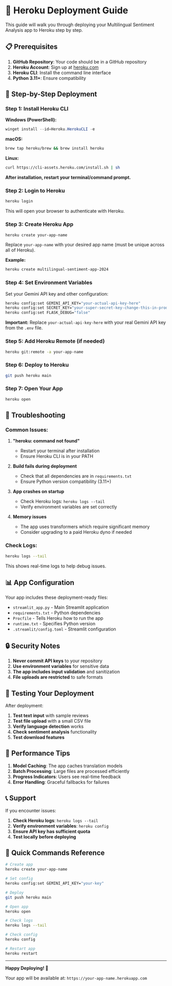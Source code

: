 # 🚀 Heroku Deployment Guide

This guide will walk you through deploying your Multilingual Sentiment Analysis app to Heroku step by step.

## 📋 Prerequisites

1. **GitHub Repository**: Your code should be in a GitHub repository
2. **Heroku Account**: Sign up at [heroku.com](https://heroku.com)
3. **Heroku CLI**: Install the command line interface
4. **Python 3.11+**: Ensure compatibility

## 🔧 Step-by-Step Deployment

### Step 1: Install Heroku CLI

**Windows (PowerShell):**
```powershell
winget install --id=Heroku.HerokuCLI -e
```

**macOS:**
```bash
brew tap heroku/brew && brew install heroku
```

**Linux:**
```bash
curl https://cli-assets.heroku.com/install.sh | sh
```

**After installation, restart your terminal/command prompt.**

### Step 2: Login to Heroku

```bash
heroku login
```

This will open your browser to authenticate with Heroku.

### Step 3: Create Heroku App

```bash
heroku create your-app-name
```

Replace `your-app-name` with your desired app name (must be unique across all of Heroku).

**Example:**
```bash
heroku create multilingual-sentiment-app-2024
```

### Step 4: Set Environment Variables

Set your Gemini API key and other configuration:

```bash
heroku config:set GEMINI_API_KEY="your-actual-api-key-here"
heroku config:set SECRET_KEY="your-super-secret-key-change-this-in-production"
heroku config:set FLASK_DEBUG="false"
```

**Important:** Replace `your-actual-api-key-here` with your real Gemini API key from the `.env` file.

### Step 5: Add Heroku Remote (if needed)

```bash
heroku git:remote -a your-app-name
```

### Step 6: Deploy to Heroku

```bash
git push heroku main
```

### Step 7: Open Your App

```bash
heroku open
```

## 🐛 Troubleshooting

### Common Issues:

1. **"heroku: command not found"**
   - Restart your terminal after installation
   - Ensure Heroku CLI is in your PATH

2. **Build fails during deployment**
   - Check that all dependencies are in `requirements.txt`
   - Ensure Python version compatibility (3.11+)

3. **App crashes on startup**
   - Check Heroku logs: `heroku logs --tail`
   - Verify environment variables are set correctly

4. **Memory issues**
   - The app uses transformers which require significant memory
   - Consider upgrading to a paid Heroku dyno if needed

### Check Logs:

```bash
heroku logs --tail
```

This shows real-time logs to help debug issues.

## 📊 App Configuration

Your app includes these deployment-ready files:

- `streamlit_app.py` - Main Streamlit application
- `requirements.txt` - Python dependencies
- `Procfile` - Tells Heroku how to run the app
- `runtime.txt` - Specifies Python version
- `.streamlit/config.toml` - Streamlit configuration

## 🔒 Security Notes

1. **Never commit API keys** to your repository
2. **Use environment variables** for sensitive data
3. **The app includes input validation** and sanitization
4. **File uploads are restricted** to safe formats

## 📱 Testing Your Deployment

After deployment:

1. **Test text input** with sample reviews
2. **Test file upload** with a small CSV file
3. **Verify language detection** works
4. **Check sentiment analysis** functionality
5. **Test download features**

## 🚀 Performance Tips

1. **Model Caching**: The app caches translation models
2. **Batch Processing**: Large files are processed efficiently
3. **Progress Indicators**: Users see real-time feedback
4. **Error Handling**: Graceful fallbacks for failures

## 📞 Support

If you encounter issues:

1. **Check Heroku logs**: `heroku logs --tail`
2. **Verify environment variables**: `heroku config`
3. **Ensure API key has sufficient quota**
4. **Test locally before deploying**

## 🎯 Quick Commands Reference

```bash
# Create app
heroku create your-app-name

# Set config
heroku config:set GEMINI_API_KEY="your-key"

# Deploy
git push heroku main

# Open app
heroku open

# Check logs
heroku logs --tail

# Check config
heroku config

# Restart app
heroku restart
```

---

**Happy Deploying! 🎉**

Your app will be available at: `https://your-app-name.herokuapp.com`
